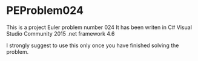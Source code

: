 PEProblem024
============
This is a project Euler problem number 024
It has been writen in 
C#
Visual Studio Community 2015
.net framework 4.6

I strongly suggest to use this only once you have  finished solving the problem.